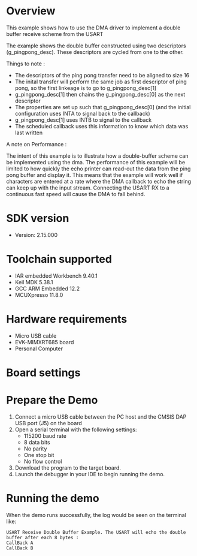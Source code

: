 Overview
========
This example shows how to use the DMA driver to implement a double buffer receive scheme from the USART

The example shows the double buffer constructed using two descriptors (g_pingpong_desc). These descriptors are cycled from one to the other.

Things to note :

- The descriptors of the ping pong transfer need to be aligned to size 16
- The inital transfer will perform the same job as first descriptor of ping pong, so the first linkeage is to go to g_pingpong_desc[1]
- g_pingpong_desc[1] then chains the g_pingpong_desc[0] as the next descriptor
- The properties are set up such that g_pingpong_desc[0] (and the initial configuration uses INTA to signal back to the callback)
- g_pingpong_desc[1] uses INTB to signal to the callback
- The scheduled callback uses this information to know which data was last written

A note on Performance :

The intent of this example is to illustrate how a double-buffer scheme can be implemented using the dma. The performance of this example will 
be limited to how quickly the echo printer can read-out the data from the ping pong buffer and display it. This means that the example will 
work well if characters are entered at a rate where the DMA callback to echo the string can keep up with the input stream. Connecting the USART
RX to a continuous fast speed will cause the DMA to fall behind.
 

SDK version
===========
- Version: 2.15.000

Toolchain supported
===================
- IAR embedded Workbench  9.40.1
- Keil MDK  5.38.1
- GCC ARM Embedded  12.2
- MCUXpresso  11.8.0

Hardware requirements
=====================
- Micro USB cable
- EVK-MIMXRT685 board
- Personal Computer

Board settings
==============


Prepare the Demo
================
1.  Connect a micro USB cable between the PC host and the CMSIS DAP USB port (J5) on the board
2.  Open a serial terminal with the following settings:
    - 115200 baud rate
    - 8 data bits
    - No parity
    - One stop bit
    - No flow control
3.  Download the program to the target board.
4.  Launch the debugger in your IDE to begin running the demo.

Running the demo
================
When the demo runs successfully, the log would be seen on the terminal like:

~~~~~~~~~~~~~~~~~~~~~~~~~~~~~~
USART Receive Double Buffer Example. The USART will echo the double buffer after each 8 bytes :
CallBack A
CallBack B
~~~~~~~~~~~~~~~~~~~~~~~~~~~~~~
